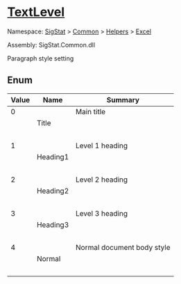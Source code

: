 # [TextLevel](./TextLevel.md)
Namespace: [SigStat]() > [Common](./../../README.md) > [Helpers](./../README.md) > [Excel](./README.md)

Assembly: SigStat.Common.dll


Paragraph style setting

##	Enum

| Value | Name | Summary | 
| --- | --- | --- | 
| 0<p>&nbsp;</p>| Title| Main title<p>&nbsp;</p>| <br>
| 1<p>&nbsp;</p>| Heading1| Level 1 heading<p>&nbsp;</p>| <br>
| 2<p>&nbsp;</p>| Heading2| Level 2 heading<p>&nbsp;</p>| <br>
| 3<p>&nbsp;</p>| Heading3| Level 3 heading<p>&nbsp;</p>| <br>
| 4<p>&nbsp;</p>| Normal| Normal document body style<p>&nbsp;</p>| <br>


